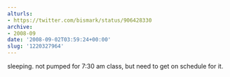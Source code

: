 ```yaml
---
alturls:
- https://twitter.com/bismark/status/906428330
archive:
- 2008-09
date: '2008-09-02T03:59:24+00:00'
slug: '1220327964'
---
```


sleeping. not pumped for 7:30 am class, but need to get on schedule for it.

